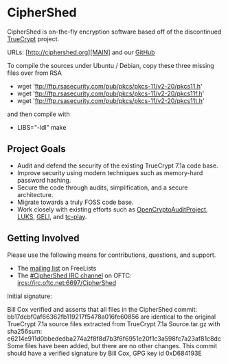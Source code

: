 # CipherShed
CipherShed is on-the-fly encryption software based off of the discontinued [TrueCrypt][TC] project.

URLs: [http://ciphershed.org][MAIN] and our [GitHub][GH]

To compile the sources under Ubuntu / Debian, copy these three missing files over from RSA
* wget 'ftp://ftp.rsasecurity.com/pub/pkcs/pkcs-11/v2-20/pkcs11.h' 
* wget 'ftp://ftp.rsasecurity.com/pub/pkcs/pkcs-11/v2-20/pkcs11f.h' 
* wget 'ftp://ftp.rsasecurity.com/pub/pkcs/pkcs-11/v2-20/pkcs11t.h'

and then compile with

* LIBS="-ldl" make

## Project Goals
* Audit and defend the security of the existing TrueCrypt 7.1a code base.
* Improve security using modern techniques such as memory-hard password hashing.
* Secure the code through audits, simplification, and a secure architecture.
* Migrate towards a truly FOSS code base.
* Work closely with existing efforts such as [OpenCryptoAuditProject][OCAP], [LUKS][LUKS], [GELI][GELI], and [tc-play][TCP].

## Getting Involved
Please use the following means for contributions, questions, and support.

* The [mailing list][ML] on FreeLists
* The [#CipherShed IRC channel][WC] on OFTC: [ircs://irc.oftc.net:6697/CipherShed][IRC]

[TC]: https://en.wikipedia.org/wiki/TrueCrypt
[MAIN]: http://ciphershed.org/
[GH]: https://github.com/CipherShed/CipherShed
[OCAP]: https://opencryptoaudit.org/
[LUKS]: https://code.google.com/p/cryptsetup/
[GELI]: https://en.wikipedia.org/wiki/Geli_(software)
[TCP]: https://github.com/bwalex/tc-play
[ML]: http://www.freelists.org/list/geekcrypt
[WC]: https://webchat.oftc.net/?channels=%23CipherShed
[IRC]: ircs://irc.oftc.net:6697/CipherShed

Initial signature:

Bill Cox verified and asserts that all files in the CipherShed commit:
    bb17dcbf0af66362fb119217f5478a016fe60856
are identical to the original TrueCrypt 7.1a source files extracted from 
    TrueCrypt 7.1a Source.tar.gz
with sha256sum:
    e6214e911d0bbededba274a2f8f8d7b3f6f6951e20f1c3a598fc7a23af81c8dc
Some files have been added, but there are no other changes.  This commit should have a
verified signature by Bill Cox, GPG key id 0xD684193E
